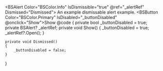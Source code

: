 ﻿<BSAlert Color="BSColor.Info" IsDismissible="true" @ref="_alertRef" Dismissed="Dismissed">
    An example dismissable alert example.
</BSAlert>
<BSButton Color="BSColor.Primary" IsDisabled="_buttonDisabled" @onclick="Show">Show</BSButton>
@code {
    private bool _buttonDisabled = true;
    private BSAlert? _alertRef;
    private void Show()
    {
        _buttonDisabled = true;
        _alertRef?.Open();
    }

    private void Dismissed()
    {
        _buttonDisabled = false;
    }
}